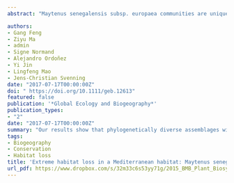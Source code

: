 ```yaml
---
abstract: "Maytenus senegalensis subsp. europaea communities are unique vegetal formations in Europe. In fact, they are considered Priority Habitat by Directive 92/43/EEC. These are ecologically valuable plant communities found in the southeast of Spain. By combining modeling methods of environmental variables, historical photo-interpretation, and fieldwork, a chronosequence of the evolution of their extent of occurrence (EOO) has been reconstructed in 1957 and 2011. Results showed a strong regression range of M. senegalensis subsp. europaea populations. More than 26,000 ha of EOO for this species have been lost in the province of Almería. Considering the final number of polygons, this area has been fragmented 18 times since the 1950s. These results reinforce the idea that the alteration and fragmentation of habitat due to human activities is one of the most important drivers of biodiversity loss and global change. These activities are mostly intensive greenhouse agriculture and urbanization without sustainable land planning. Knowledge about the distribution of M. senegalensis subsp. europaea is of great interest for future habitat restoration. Therefore, this would be the key species to recover these damaged ecosystems."

authors:
- Gang Feng
- Ziyu Ma
- admin
- Signe Normand
- Alejandro Ordoñez
- Yi Jin
- Lingfeng Mao
- Jens-Christian Svenning
date: "2017-07-17T00:00:00Z"
doi: " https://doi.org/10.1111/geb.12613"
featured: false
publication: '*Global Ecology and Biogeography*'
publication_types:
- "2"
date: "2017-07-17T00:00:00Z"
summary: "Our results show that phylogenetically diverse assemblages with large phylogenetic age differences among species are associated with relatively high long‐term climate stability, with intra‐regional links between long‐term climate variability and phylogenetic composition especially strong in the more unstable regions. These findings point to future climate change as a key risk to the preservation of the phylogenetically diverse assemblages in regions characterized by relatively high paleoclimate stability, with China as a key example."
tags:
- Biogeography
- Conservation
- Habitat loss
title: 'Extreme habitat loss in a Mediterranean habitat: Maytenus senegalensis subsp. europaea'
url_pdf: https://www.dropbox.com/s/32m33c6s53yy71g/2015_BMB_Plant_Biosystems.pdf?dl=1
---
```


